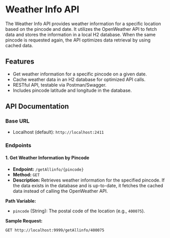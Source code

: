 # Weather Info API

The Weather Info API provides weather information for a specific location based on the pincode and date. It utilizes the OpenWeather API to fetch data and stores the information in a local H2 database. When the same pincode is requested again, the API optimizes data retrieval by using cached data.

## Features

- Get weather information for a specific pincode on a given date.
- Cache weather data in an H2 database for optimized API calls.
- RESTful API, testable via Postman/Swagger.
- Includes pincode latitude and longitude in the database.

## API Documentation

### Base URL

- Localhost (default): `http://localhost:2411`

### Endpoints

#### 1. Get Weather Information by Pincode

- **Endpoint:** `/getAllinfo/{pincode}`
- **Method:** `GET`
- **Description:** Retrieves weather information for the specified pincode. If the data exists in the database and is up-to-date, it fetches the cached data instead of calling the OpenWeather API.

**Path Variable:**
- `pincode` (String): The postal code of the location (e.g., `400075`).

**Sample Request:**

```http
GET http://localhost:9999/getAllinfo/400075
